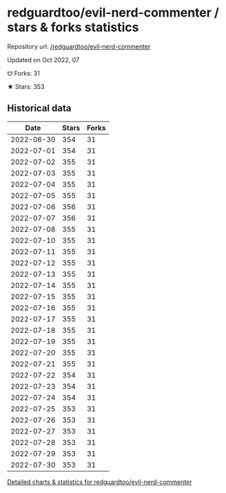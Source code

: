 # redguardtoo/evil-nerd-commenter / stars & forks statistics

Repository url: [/redguardtoo/evil-nerd-commenter](https://github.com/redguardtoo/evil-nerd-commenter)

Updated on Oct 2022, 07

☋ Forks: 31

★ Stars: 353

## Historical data
| Date | Stars | Forks |
|------|-------|-------|
| 2022-06-30 | 354 | 31 | 
| 2022-07-01 | 354 | 31 | 
| 2022-07-02 | 355 | 31 | 
| 2022-07-03 | 355 | 31 | 
| 2022-07-04 | 355 | 31 | 
| 2022-07-05 | 355 | 31 | 
| 2022-07-06 | 356 | 31 | 
| 2022-07-07 | 356 | 31 | 
| 2022-07-08 | 355 | 31 | 
| 2022-07-10 | 355 | 31 | 
| 2022-07-11 | 355 | 31 | 
| 2022-07-12 | 355 | 31 | 
| 2022-07-13 | 355 | 31 | 
| 2022-07-14 | 355 | 31 | 
| 2022-07-15 | 355 | 31 | 
| 2022-07-16 | 355 | 31 | 
| 2022-07-17 | 355 | 31 | 
| 2022-07-18 | 355 | 31 | 
| 2022-07-19 | 355 | 31 | 
| 2022-07-20 | 355 | 31 | 
| 2022-07-21 | 355 | 31 | 
| 2022-07-22 | 354 | 31 | 
| 2022-07-23 | 354 | 31 | 
| 2022-07-24 | 354 | 31 | 
| 2022-07-25 | 353 | 31 | 
| 2022-07-26 | 353 | 31 | 
| 2022-07-27 | 353 | 31 | 
| 2022-07-28 | 353 | 31 | 
| 2022-07-29 | 353 | 31 | 
| 2022-07-30 | 353 | 31 | 


[Detailed charts & statistics for redguardtoo/evil-nerd-commenter](https://reviewgithub.com/rep/redguardtoo/evil-nerd-commenter)
